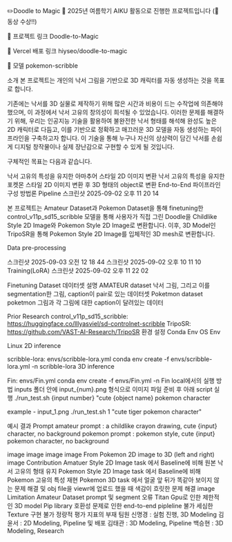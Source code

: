 ✏️Doodle to Magic
📢 2025년 여름학기 AIKU 활동으로 진행한 프로젝트입니다 (🥉 동상 수상!!)

📌 프로젝트 링크
Doodle-to-Magic

🏀 Vercel 배포 링크
hiyseo/doodle-to-magic

💫 모델
pokemon-scribble

소개
본 프로젝트는 개인의 낙서 그림을 기반으로 3D 캐릭터를 자동 생성하는 것을 목표로 합니다.

기존에는 낙서를 3D 실물로 제작하기 위해 많은 시간과 비용이 드는 수작업에 의존해야 했으며, 이 과정에서 낙서 고유의 창의성이 희석될 수 있었습니다. 이러한 문제를 해결하기 위해, 우리는 인공지능 기술을 활용하여 불완전한 낙서 형태를 해석해 완성도 높은 2D 캐릭터로 다듬고, 이를 기반으로 정확하고 매끄러운 3D 모델을 자동 생성하는 파이프라인을 구축하고자 합니다. 이 기술을 통해 누구나 자신의 상상력이 담긴 낙서를 손쉽게 디지털 창작물이나 실제 장난감으로 구현할 수 있게 될 것입니다.

구체적인 목표는 다음과 같습니다.

낙서 고유의 특성을 유지한 아마추어 스타일 2D 이미지 변환
낙서 고유의 특성을 유지한 포켓몬 스타일 2D 이미지 변환 후 3D 형태의 object로 변환
End-to-End 파이프라인 구성
방법론
Pipeline 스크린샷 2025-09-02 오후 11 20 14

본 프로젝트는 Amateur Dataset과 Pokemon Dataset을 통해 finetuning한 control_v11p_sd15_scribble 모델을 통해 사용자가 직접 그린 Doodle을 Childlike Style 2D Image와 Pokemon Style 2D Image로 변환합니다. 이후, 3D Model인 TripoSR을 통해 Pokemon Style 2D Image를 입체적인 3D mesh로 변환합니다.

Data pre-processing

스크린샷 2025-09-03 오전 12 18 44 스크린샷 2025-09-02 오후 10 11 10
Training(LoRA) 스크린샷 2025-09-02 오후 11 22 02

Finetuning Dataset
데이터셋	설명
AMATEUR dataset	낙서 그림, 그리고 이를 segmentation한 그림, caption이 pair로 있는 데이터셋
Poketmon dataset	poketmon 그림과 각 그림에 대한 caption이 달려있는 데이터

Prior Research
control_v11p_sd15_scribble: https://huggingface.co/lllyasviel/sd-controlnet-scribble
TripoSR: https://github.com/VAST-AI-Research/TripoSR
환경 설정
Conda Env
OS Env

Linux
2D inference

scribble-lora: envs/scribble-lora.yml
conda env create -f envs/scribble-lora.yml -n scribble-lora
3D inference

Fin: envs/Fin.yml
conda env create -f envs/Fin.yml -n Fin
local에서의 실행 방법
inputs 폴더 안에 input_{num}.png 형식으로 이미지 파일 준비 후 아래 script 실행
./run_test.sh {input number} "cute {object name} pokemon character

example - input_1.png
./run_test.sh 1 "cute tiger pokemon character"

예시 결과
Prompt
amateur prompt : a childlike crayon drawing, cute {input} character, no background
pokemon prompt : pokemon style, cute {input} pokemon character, no background

image image image image
From Pokemon 2D image to 3D (left and right)
image
Contribution
Amatuer Style 2D Image task 에서 Baseline에 비해 원본 낙서 고유의 형태 유지
Pokemon Style 2D Image task 에서 Baseline에 비해 Pokemon 고유의 특성 재현
Pokemon 3D task 에서 얼굴 앞 뒤가 똑같아 보이지 않는 문제 해결 및 obj file을 viewr에 업로드 했을 때 색감이 흐릿한 문제 해결
image
Limitation
Amateur Dataset prompt 및 segment 오류
Titan Gpu로 인한 제한적인 3D model
Pip library 호환성 문제로 인한 end-to-end pipleline 불가
세심한 Texture 구현 불가
정량적 평가 지표의 부재
팀원
신명경 : 실험 진행, 3D Modeling
김윤서 : 2D Modeling, Pipeline 및 배포
김태관 : 3D Modeling, Pipeline
백승현 : 3D Modeling, Research
